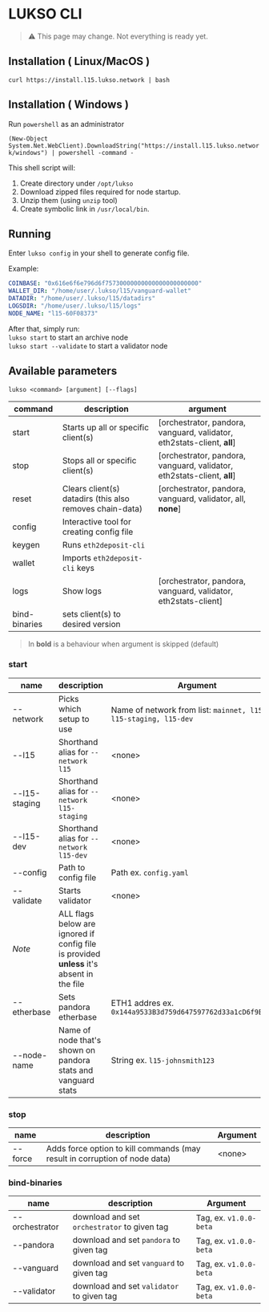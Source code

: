 # LUKSO CLI

>⚠️ This page may change. Not everything is ready yet.

## Installation ( Linux/MacOS )
`curl https://install.l15.lukso.network | bash`

## Installation ( Windows )
Run `powershell` as an administrator  

`(New-Object System.Net.WebClient).DownloadString("https://install.l15.lukso.network/windows") | powershell -command -`  



This shell script will: 
1. Create directory under `/opt/lukso`
2. Download zipped files required for node startup.
3. Unzip them (using `unzip` tool)
4. Create symbolic link in `/usr/local/bin`.

## Running
Enter `lukso config` in your shell to generate config file.

Example:
~~~yaml
COINBASE: "0x616e6f6e796d6f75730000000000000000000000"
WALLET_DIR: "/home/user/.lukso/l15/vanguard-wallet"
DATADIR: "/home/user/.lukso/l15/datadirs"
LOGSDIR: "/home/user/.lukso/l15/logs"
NODE_NAME: "l15-60F08373"
~~~
After that, simply run:  
`lukso start` to start an archive node  
`lukso start --validate` to start a validator node


## Available parameters
`lukso <command> [argument] [--flags]`

| command   | description            | argument |
|-----------|------------------------|----------------------|
| start     | Starts up all or specific client(s) | [orchestrator, pandora, vanguard, validator, eth2stats-client, **all**] |
| stop      | Stops all or specific client(s)     | [orchestrator, pandora, vanguard, validator, eth2stats-client, **all**] |
| reset     | Clears client(s) datadirs (this also removes chain-data) | [orchestrator, pandora, vanguard, validator, all, **none**]
| config    | Interactive tool for creating config file | |
| keygen    | Runs `eth2deposit-cli` | |
| wallet    | Imports `eth2deposit-cli` keys | |
| logs      | Show logs | [orchestrator, pandora, vanguard, validator, eth2stats-client] |
| bind-binaries      | sets client(s) to desired version | 
> In **bold** is a behaviour when argument is skipped (default)

### start

| name      | description            | Argument  |
|-----------|------------------------|---|
| --network | Picks which setup to use | Name of network from list: `mainnet, l15, l15-staging, l15-dev`
| --l15 | Shorthand alias for `--network l15` | <none\>
| --l15-staging | Shorthand alias for `--network l15-staging` | <none\>
| --l15-dev | Shorthand alias for `--network l15-dev` | <none\>
| --config | Path to config file     | Path ex. `config.yaml` |
| --validate | Starts validator      | <none\>
| *Note* | ALL flags below are ignored if config file is provided **unless** it's absent in the file |
| --etherbase | Sets pandora etherbase | ETH1 addres ex. `0x144a9533B3d759d647597762d33a1cD6f9Bf118c`
| --node-name  | Name of node that's shown on pandora stats and vanguard stats | String ex. `l15-johnsmith123` 

### stop
| name      | description            | Argument  |
|-----------|------------------------|---|
| --force   | Adds force option to kill commands (may result in corruption of node data)     | <none\> |

### bind-binaries 
| name      | description            | Argument  |
|-----------|------------------------|---|
| --orchestrator   | download and set `orchestrator` to given tag  | Tag, ex. `v1.0.0-beta` |
| --pandora   | download and set `pandora` to given tag  | Tag, ex. `v1.0.0-beta` |
| --vanguard   | download and set `vanguard` to given tag  | Tag, ex. `v1.0.0-beta` |
| --validator   | download and set `validator` to given tag  | Tag, ex. `v1.0.0-beta` |



